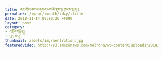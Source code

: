 ```yaml
---
title: རང་གིས་རང་ལ་དམའ་ཕབ་མི་རུང་།(ཁམས་སྐད།)
permalink: /:year/:month/:day/:title
date: 2018-11-14 09:29:26 +0000
layout: post
category:
- འཕྲོད་བསྟེན།
- བུད་མེད།
thumbnail: assets/img/mentration.jpg
featuredvideo: http://s3.amazonaws.com/melhong/wp-content/uploads/2018/11/11100437/Menstruation-Khamkay-Low-Res2.mp4

---
```

